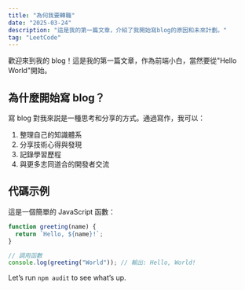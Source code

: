 ```yaml
---
title: "為何我要轉職"
date: "2025-03-24"
description: "這是我的第一篇文章，介紹了我開始寫blog的原因和未來計劃。"
tag: "LeetCode"
---
```


歡迎來到我的 blog！這是我的第一篇文章，作為前端小白，當然要從"Hello World"開始。

## 為什麼開始寫 blog？

寫 blog 對我來説是一種思考和分享的方式。通過寫作，我可以：

1. 整理自己的知識體系
2. 分享技術心得與發現
3. 記錄學習歷程
4. 與更多志同道合的開發者交流

## 代碼示例

這是一個簡單的 JavaScript 函數：

```javascript
function greeting(name) {
  return `Hello, ${name}!`;
}

// 調用函數
console.log(greeting("World")); // 輸出: Hello, World!
```

Let’s run `npm audit` to see what’s up.

